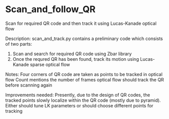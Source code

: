 # Scan_and_follow_QR
Scan for required QR code and then track it using Lucas-Kanade optical flow

Description:
scan_and_track.py contains a preliminary code which consists of two parts:

1) Scan and search for required QR code using Zbar library
2) Once the requred QR has been found, track its motion using Lucas-Kanade sparse optical flow

Notes:
Four corners of QR code are taken as points to be tracked in optical flow
Count mentions the number of frames optical flow should track the QR before scanning again

Improvements needed:
Presently, due to the design of QR codes, the tracked points slowly localize within the QR code (mostly due to pyramid). Either should tune LK parameters or should choose different points for tracking
